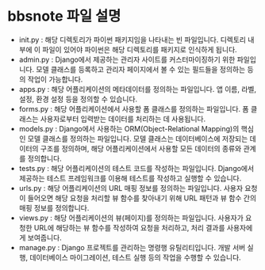 # bbsnote 파일 설명
- init.py : 해당 디렉토리가 파이썬 패키지임을 나타내는 빈 파일입니다. 디렉토리 내부에 이 파일이 있어야 파이썬은 해당 디렉토리를 패키지로 인식하게 됩니다.
- admin.py : Django에서 제공하는 관리자 사이트를 커스터마이징하기 위한 파일입니다. 모델 클래스를 등록하고 관리자 페이지에서 볼 수 있는 필드들을 정의하는 등의 작업이 가능합니다.
- apps.py : 해당 어플리케이션의 메타데이터를 정의하는 파일입니다. 앱 이름, 라벨, 설정, 환경 설정 등을 정의할 수 있습니다.
- forms.py : 해당 어플리케이션에서 사용할 폼 클래스를 정의하는 파일입니다. 폼 클래스는 사용자로부터 입력받는 데이터를 처리하는 데 사용됩니다.
- models.py : Django에서 사용하는 ORM(Object-Relational Mapping)의 핵심인 모델 클래스를 정의하는 파일입니다. 모델 클래스는 데이터베이스에 저장되는 데이터의 구조를 정의하며, 해당 어플리케이션에서 사용할 모든 데이터의 종류와 관계를 정의합니다.
- tests.py : 해당 어플리케이션의 테스트 코드를 작성하는 파일입니다. Django에서 제공하는 테스트 프레임워크를 이용해 테스트를 작성하고 실행할 수 있습니다.
- urls.py : 해당 어플리케이션의 URL 매핑 정보를 정의하는 파일입니다. 사용자 요청이 들어오면 해당 요청을 처리할 뷰 함수를 찾아내기 위해 URL 패턴과 뷰 함수 간의 매핑 정보를 정의합니다.
- views.py : 해당 어플리케이션의 뷰(페이지)를 정의하는 파일입니다. 사용자가 요청한 URL에 해당하는 뷰 함수를 작성하여 요청을 처리하고, 처리 결과를 사용자에게 보여줍니다.
- manage.py : Django 프로젝트를 관리하는 명령행 유틸리티입니다. 개발 서버 실행, 데이터베이스 마이그레이션, 테스트 실행 등의 작업을 수행할 수 있습니다.